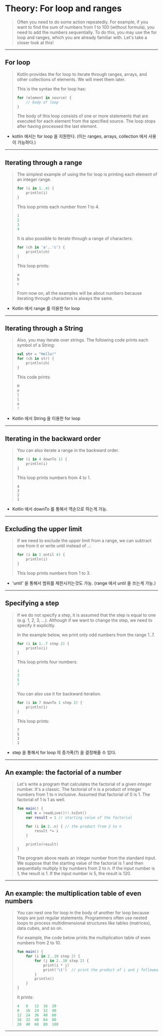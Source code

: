 # Theory: For loop and ranges

> Often you need to do some action repeatedly. For example, if you want to find the sum of numbers from 1 to 100 (without formula), you need to add the numbers sequentially. To do this, you may use the for loop and ranges, which you are already familiar with. Let's take a closer look at this!

***

## For loop

> Kotlin provides the for loop to iterate through ranges, arrays, and other collections of elements. We will meet them later.
>
> This is the syntax the for loop has:
>
> ````kotlin
> for (element in source) {
>     // body of loop
> }
> ````
> 
> The body of this loop consists of one or more statements that are executed for each element from the specified source. The loop stops after having processed the last element.

- kotlin 에서는 for loop 을 지원한다. (이는 ranges, arrays, collection 에서 사용이 가능하다.)

***

## Iterating through a range

> The simplest example of using the for loop is printing each element of an integer range.
>
> ```kotlin
> for (i in 1..4) {
>     println(i)    
> }
> ```
>
> This loop prints each number from 1 to 4.
>
> ```kotlin
> 1
> 2
> 3
> 4
> ```
> 
> It is also possible to iterate through a range of characters:
>
> ```kotlin
> for (ch in 'a'..'c') {
>     println(ch)
> }
> ```
> 
> This loop prints:
> 
> ```kotlin
> a
> b
> c
> ```
> 
> From now on, all the examples will be about numbers because iterating through characters is always the same.

- Kotlin 에서 range 를 이용한 for loop

***

## Iterating through a String

> Also, you may iterate over strings. The following code prints each symbol of a String:
>
> ```kotlin
> val str = "Hello!"
> for (ch in str) {
>     println(ch)    
> }
> ```
> 
> This code prints:
>
> ```kotlin
> H
> e
> l
> l
> o
> !
> ```

- Kotlin 에서 String 을 이용한 for loop

***

## Iterating in the backward order

> You can also iterate a range in the backward order.
> 
> ````kotlin
> for (i in 4 downTo 1) {
>     println(i)
> }
> ````
> 
> This loop prints numbers from 4 to 1.
>
> ```
> 4
> 3
> 2
> 1
> ```

- Kotlin 에서 downTo 를 통해서 역순으로 하는게 가능.

***

## Excluding the upper limit

> If we need to exclude the upper limit from a range, we can subtract one from it or write until instead of ..:
>
> ```kotlin
> for (i in 1 until 4) {
>     println(i)
> }
> ```
> 
> This loop prints numbers from 1 to 3.

- 'until' 을 통해서 범위를 제한시키는것도 가능. (range 에서 until 을 쓰는게 가능.)

***

## Specifying a step

> If we do not specify a step, it is assumed that the step is equal to one (e.g. 1, 2, 3, ...). Although if we want to change the step, we need to specify it explicitly.
>
> In the example below, we print only odd numbers from the range 1..7.
>
> ```kotlin
> for (i in 1..7 step 2) {
>     println(i)
> }
> ```
> 
> This loop prints four numbers:
>
> ```kotlin
> 1
> 3
> 5
> 7
> ```
> 
> You can also use it for backward iteration.
>
> ```kotlin
> for (i in 7 downTo 1 step 2) {
>     println(i)
> }
> ```
> 
> This loop prints:
>
> ````
> 7
> 5
> 3
> 1
> ````

- step 을 통해서 for loop 의 증가폭(?) 을 결정해줄 수 있다.

***

## An example: the factorial of a number

> Let's write a program that calculates the factorial of a given integer number. It's a classic. The factorial of n is a product of integer numbers from 1 to n inclusive. Assumed that factorial of 0 is 1. The factorial of 1 is 1 as well.
>
> ```kotlin
> fun main() {
>     val n = readLine()!!.toInt()
>     var result = 1 // starting value of the factorial
> 
>     for (i in 2..n) { // the product from 2 to n
>         result *= i
>     }
> 
>     println(result)
> }
> ```
> 
> The program above reads an integer number from the standard input. We suppose that the starting value of the factorial is 1 and then sequentially multiply it by numbers from 2 to n. If the input number is 1, the result is 1. If the input number is 5, the result is 120.

***

## An example: the multiplication table of even numbers

> You can nest one for loop in the body of another for loop because loops are just regular statements. Programmers often use nested loops to process multidimensional structures like tables (matrices), data cubes, and so on.
>
> For example, the code below prints the multiplication table of even numbers from 2 to 10.
>
> ```kotlin
> fun main() {
>     for (i in 2..10 step 2) {
>         for (j in 2..10 step 2) {
>             print(i * j)
>             print('\t')  // print the product of i and j followed by one tab
>         }
>         println()
>     }
> }
> ```
> 
> It prints:
>
> ```kotlin
> 4   8   12  16  20  
> 8   16  24  32  40  
> 12  24  36  48  60  
> 16  32  48  64  80  
> 20  40  60  80  100
> ```

***
